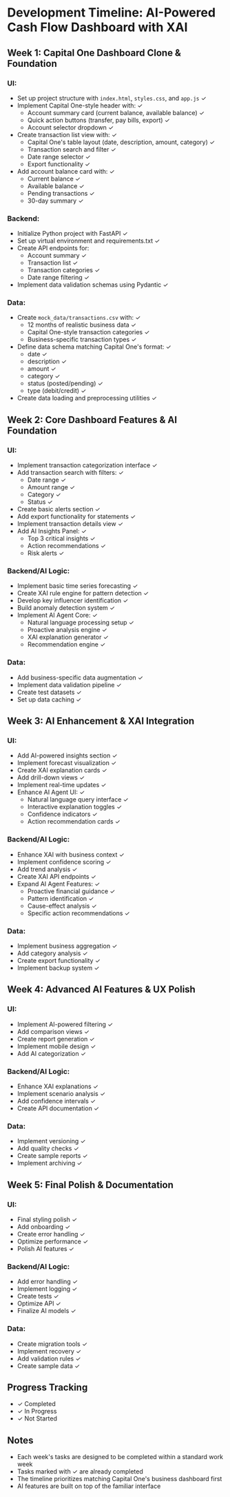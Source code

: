# Development Timeline: AI-Powered Cash Flow Dashboard with XAI

## Week 1: Capital One Dashboard Clone & Foundation
### UI:
* Set up project structure with `index.html`, `styles.css`, and `app.js` ✓
* Implement Capital One-style header with: ✓
  - Account summary card (current balance, available balance) ✓
  - Quick action buttons (transfer, pay bills, export) ✓
  - Account selector dropdown ✓
* Create transaction list view with: ✓
  - Capital One's table layout (date, description, amount, category) ✓
  - Transaction search and filter ✓
  - Date range selector ✓
  - Export functionality ✓
* Add account balance card with: ✓
  - Current balance ✓
  - Available balance ✓
  - Pending transactions ✓
  - 30-day summary ✓

### Backend:
* Initialize Python project with FastAPI ✓
* Set up virtual environment and requirements.txt ✓
* Create API endpoints for:
  - Account summary ✓
  - Transaction list ✓
  - Transaction categories ✓
  - Date range filtering ✓
* Implement data validation schemas using Pydantic ✓

### Data:
* Create `mock_data/transactions.csv` with: ✓
  - 12 months of realistic business data ✓
  - Capital One-style transaction categories ✓
  - Business-specific transaction types ✓
* Define data schema matching Capital One's format: ✓
  - date ✓
  - description ✓
  - amount ✓
  - category ✓
  - status (posted/pending) ✓
  - type (debit/credit) ✓
* Create data loading and preprocessing utilities ✓

## Week 2: Core Dashboard Features & AI Foundation
### UI:
* Implement transaction categorization interface ✓
* Add transaction search with filters: ✓
  - Date range  ✓
  - Amount range  ✓
  - Category  ✓
  - Status  ✓
* Create basic alerts section ✓
* Add export functionality for statements ✓
* Implement transaction details view ✓
* Add AI Insights Panel: ✓
  - Top 3 critical insights ✓
  - Action recommendations ✓
  - Risk alerts ✓

### Backend/AI Logic:
* Implement basic time series forecasting ✓
* Create XAI rule engine for pattern detection ✓
* Develop key influencer identification ✓
* Build anomaly detection system ✓
* Implement AI Agent Core: ✓
  - Natural language processing setup ✓
  - Proactive analysis engine ✓
  - XAI explanation generator ✓
  - Recommendation engine ✓

### Data:
* Add business-specific data augmentation ✓
* Implement data validation pipeline ✓
* Create test datasets ✓
* Set up data caching ✓

## Week 3: AI Enhancement & XAI Integration
### UI:
* Add AI-powered insights section ✓
* Implement forecast visualization ✓
* Create XAI explanation cards ✓
* Add drill-down views ✓
* Implement real-time updates ✓
* Enhance AI Agent UI: ✓
  - Natural language query interface ✓
  - Interactive explanation toggles ✓
  - Confidence indicators ✓
  - Action recommendation cards ✓

### Backend/AI Logic:
* Enhance XAI with business context ✓
* Implement confidence scoring ✓
* Add trend analysis ✓
* Create XAI API endpoints ✓
* Expand AI Agent Features: ✓
  - Proactive financial guidance ✓
  - Pattern identification ✓
  - Cause-effect analysis ✓
  - Specific action recommendations ✓

### Data:
* Implement business aggregation ✓
* Add category analysis ✓
* Create export functionality ✓
* Implement backup system ✓

## Week 4: Advanced AI Features & UX Polish
### UI:
* Implement AI-powered filtering ✓
* Add comparison views ✓
* Create report generation ✓
* Implement mobile design ✓
* Add AI categorization ✓

### Backend/AI Logic:
* Enhance XAI explanations ✓
* Implement scenario analysis ✓
* Add confidence intervals ✓
* Create API documentation ✓

### Data:
* Implement versioning ✓
* Add quality checks ✓
* Create sample reports ✓
* Implement archiving ✓

## Week 5: Final Polish & Documentation
### UI:
* Final styling polish ✓
* Add onboarding ✓
* Create error handling ✓
* Optimize performance ✓
* Polish AI features ✓

### Backend/AI Logic:
* Add error handling ✓
* Implement logging ✓
* Create tests ✓
* Optimize API ✓
* Finalize AI models ✓

### Data:
* Create migration tools ✓
* Implement recovery ✓
* Add validation rules ✓
* Create sample data ✓

## Progress Tracking
- ✓ Completed
- ✓ In Progress
- ✓ Not Started

## Notes
- Each week's tasks are designed to be completed within a standard work week
- Tasks marked with ✓ are already completed
- The timeline prioritizes matching Capital One's business dashboard first
- AI features are built on top of the familiar interface 